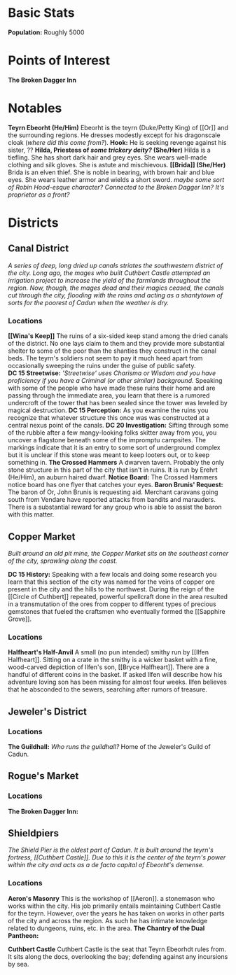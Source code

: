 # Basic Stats
**Population:** Roughly 5000

# Points of Interest
**The Broken Dagger Inn**
# Notables
**Teyrn Ebeorht (He/Him)**
	Ebeorht is the teyrn (Duke/Petty King) of [[Or]] and the surrounding regions. He dresses modestly except for his dragonscale cloak (*where did this come from?*). 
	**Hook:** He is seeking revenge against his sister, ??
**Hilda, Priestess of *some trickery deity?* (She/Her)**
	Hilda is a tiefling. She has short dark hair and grey eyes. She wears well-made clothing and silk gloves. She is astute and mischievous. 
**[[Brida]] (She/Her)**
	Brida is an elven thief. She is noble in bearing, with brown hair and blue eyes. She wears leather armor and wields a short sword. 
	*maybe some sort of Robin Hood-esque character? Connected to the Broken Dagger Inn? It's proprietor as a front?*

# Districts

## Canal District
*A series of deep, long dried up canals striates the southwestern district of the city. Long ago, the mages who built Cuthbert Castle attempted an irrigation project to increase the yield of the farmlands throughout the region. Now, though, the mages dead and their magics ceased, the canals cut through the city, flooding with the rains and acting as a shantytown of sorts for the poorest of Cadun when the weather is dry.*

### Locations
**[[Wina's Keep]]**
	The ruins of a six-sided keep stand among the dried canals of the district. No one lays claim to them and they provide more substantial shelter to some of the poor than the shanties they construct in the canal beds. The teyrn's soldiers not seem to pay it much heed apart from occasionally sweeping the ruins under the guise of public safety.  
	**DC 15 Streetwise:** *'Streetwise' uses Charisma or Wisdom and you have proficiency if you have a Criminal (or other similar) background.* Speaking with some of the people who have made these ruins their home and are passing through the immediate area, you learn that there is a rumored undercroft of the tower that has been sealed since the tower was leveled by magical destruction. 
	**DC 15 Perception:** As you examine the ruins you recognize that whatever structure this once was was constructed at a central nexus point of the canals. 
	**DC 20 Investigation:** Sifting through some of the rubble after a few mangy-looking folks skitter away from you, you uncover a flagstone beneath some of the impromptu campsites. The markings indicate that it is an entry to some sort of underground complex but it is unclear if this stone was meant to keep looters out, or to keep something in. 
**The Crossed Hammers**
	A dwarven tavern. Probably the only stone structure in this part of the city that isn't in ruins. It is run by Erehrt (He/Him), an auburn haired dwarf. 
	**Notice Board:** The Crossed Hammers notice board has one flyer that catches your eyes. 
		**Baron Brunis' Request:** The baron of Or, John Brunis is requesting aid. Merchant caravans going south from Vendare have reported attacks from bandits and marauders. There is a substantial reward for any group who is able to assist the baron with this matter. 

## Copper Market
*Built around an old pit mine, the Copper Market sits on the southeast corner of the city, sprawling along the coast.*

**DC 15 History:** Speaking with a few locals and doing some research you learn that this section of the city was named for the veins of copper ore present in the city and the hills to the northwest. During the reign of the [[Circle of Cuthbert]] repeated, powerful spellcraft done in the area resulted in a transmutation of the ores from copper to different types of precious gemstones that fueled the craftsmen who eventually formed the [[Sapphire Grove]]. 

### Locations
**Halfheart's Half-Anvil**
	A small (no pun intended) smithy run by [[Ilfen Halfheart]]. Sitting on a crate in the smithy is a wicker basket with a fine, wood-carved depiction of Ilfen's son, [[Bryce Halfheart]]. There are a handful of different coins in the basket. If asked Ilfen will describe how his adventure loving son has been missing for almost four weeks. Ilfen believes that he absconded to the sewers, searching after rumors of treasure. 

## Jeweler's District
### Locations
**The Guildhall:** *Who runs the guildhall?*
	Home of the Jeweler's Guild of Cadun. 


## Rogue's Market
### Locations
**The Broken Dagger Inn:**


## Shieldpiers
*The Shield Pier is the oldest part of Cadun. It is built around the teyrn's fortress, [[Cuthbert Castle]]. Due to this it is the center of the teyrn's power within the city and acts as a de facto capital of Ebeorht's demense.* 
### Locations

**Aeron's Masonry**
	This is the workshop of [[Aeron]]. a stonemason who works within the city. His job primarily entails maintaining Cuthbert Castle for the teyrn. However, over the years he has taken on works in other parts  of the city and across the region. As such he has intimate knowledge related to dungeons, ruins, etc. in the area. 
**The Chantry of the Dual Pantheon:**

**Cuthbert Castle**
	Cuthbert Castle is the seat that Teyrn Ebeorhdt rules from. It sits along the docs, overlooking the bay; defending against any incursions by sea. 



